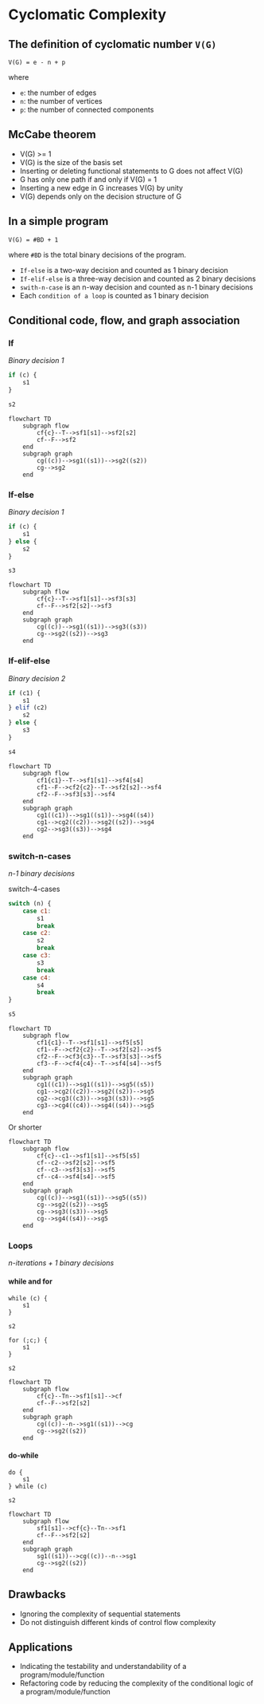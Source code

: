 # Cyclomatic Complexity

## The definition of cyclomatic number `V(G)`

`V(G) = e - n + p`

where

- `e`: the number of edges
- `n`: the number of vertices
- `p`: the number of connected components

## McCabe theorem

- V(G) >= 1
- V(G) is the size of the basis set
- Inserting or deleting functional statements to G does not affect V(G)
- G has only one path if and only if V(G) = 1
- Inserting a new edge in G increases V(G) by unity
- V(G) depends only on the decision structure of G

## In a simple program

`V(G) = #BD + 1`

where `#BD` is the total binary decisions of the program.

- `If-else` is a two-way decision and counted as 1 binary decision
- `If-elif-else` is a three-way decision and counted as 2 binary decisions
- `swith-n-case` is an n-way decision and counted as n-1 binary decisions
- Each `condition of a loop` is counted as 1 binary decision

## Conditional code, flow, and graph association

### If

*Binary decision 1*

```js
if (c) {
    s1
}

s2
```

```mermaid
flowchart TD
    subgraph flow
        cf{c}--T-->sf1[s1]-->sf2[s2]
        cf--F-->sf2
    end
    subgraph graph
        cg((c))-->sg1((s1))-->sg2((s2))
        cg-->sg2
    end
```

### If-else

*Binary decision 1*

```js
if (c) {
    s1
} else {
    s2
}

s3
```

```mermaid
flowchart TD
    subgraph flow
        cf{c}--T-->sf1[s1]-->sf3[s3]
        cf--F-->sf2[s2]-->sf3
    end
    subgraph graph
        cg((c))-->sg1((s1))-->sg3((s3))
        cg-->sg2((s2))-->sg3
    end
```

### If-elif-else

*Binary decision 2*

```js
if (c1) {
    s1
} elif (c2)
    s2
} else {
    s3
}

s4
```

```mermaid
flowchart TD
    subgraph flow
        cf1{c1}--T-->sf1[s1]-->sf4[s4]
        cf1--F-->cf2{c2}--T-->sf2[s2]-->sf4
        cf2--F-->sf3[s3]-->sf4
    end
    subgraph graph
        cg1((c1))-->sg1((s1))-->sg4((s4))
        cg1-->cg2((c2))-->sg2((s2))-->sg4
        cg2-->sg3((s3))-->sg4
    end
```

### switch-n-cases

*n-1 binary decisions*

switch-4-cases

```js
switch (n) {
    case c1:
        s1
        break
    case c2:
        s2
        break
    case c3:
        s3
        break
    case c4:
        s4
        break
}

s5
```

```mermaid
flowchart TD
    subgraph flow
        cf1{c1}--T-->sf1[s1]-->sf5[s5]
        cf1--F-->cf2{c2}--T-->sf2[s2]-->sf5
        cf2--F-->cf3{c3}--T-->sf3[s3]-->sf5
        cf3--F-->cf4{c4}--T-->sf4[s4]-->sf5
    end
    subgraph graph
        cg1((c1))-->sg1((s1))-->sg5((s5))
        cg1-->cg2((c2))-->sg2((s2))-->sg5
        cg2-->cg3((c3))-->sg3((s3))-->sg5
        cg3-->cg4((c4))-->sg4((s4))-->sg5
    end
```

Or shorter

```mermaid
flowchart TD
    subgraph flow
        cf{c}--c1-->sf1[s1]-->sf5[s5]
        cf--c2-->sf2[s2]-->sf5
        cf--c3-->sf3[s3]-->sf5
        cf--c4-->sf4[s4]-->sf5
    end
    subgraph graph
        cg((c))-->sg1((s1))-->sg5((s5))
        cg-->sg2((s2))-->sg5
        cg-->sg3((s3))-->sg5
        cg-->sg4((s4))-->sg5
    end
```

### Loops

*n-iterations + 1 binary decisions*

#### while and for

```
while (c) {
    s1
}

s2
```

```
for (;c;) {
    s1
}

s2
```

```mermaid
flowchart TD
    subgraph flow
        cf{c}--Tn-->sf1[s1]-->cf
        cf--F-->sf2[s2]
    end
    subgraph graph
        cg((c))--n-->sg1((s1))-->cg
        cg-->sg2((s2))
    end
```

#### do-while

```
do {
    s1
} while (c)

s2
```

```mermaid
flowchart TD
    subgraph flow
        sf1[s1]-->cf{c}--Tn-->sf1
        cf--F-->sf2[s2]
    end
    subgraph graph
        sg1((s1))-->cg((c))--n-->sg1
        cg-->sg2((s2))
    end
```

## Drawbacks

- Ignoring the complexity of sequential statements
- Do not distinguish different kinds of control flow complexity

## Applications

- Indicating the testability and understandability of a program/module/function
- Refactoring code by reducing the complexity of the conditional logic of a program/module/function